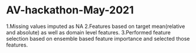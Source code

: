 # AV-hackathon-May-2021

1.Missing values imputed as NA
2.Features based on target mean(relative and absolute) as well as domain level features.
3.Performed feature selection based on ensemble based feature importance and selected those features.
